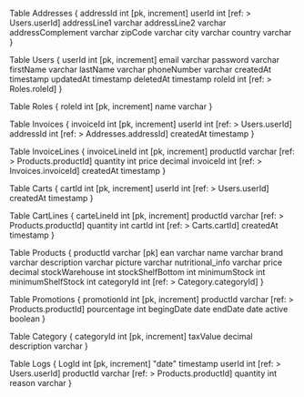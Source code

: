 Table Addresses {
addressId        int        [pk, increment]
userId           int        [ref: > Users.userId]
addressLine1     varchar
addressLine2     varchar
addressComplement varchar
zipCode          varchar
city             varchar
country          varchar
}

Table Users {
userId        int       [pk, increment]
email         varchar
password      varchar
firstName     varchar
lastName      varchar
phoneNumber   varchar
createdAt     timestamp
updatedAt     timestamp
deletedAt     timestamp
roleId        int       [ref: > Roles.roleId]
}

Table Roles {
roleId        int       [pk, increment]
name          varchar
}

Table Invoices {
invoiceId     int       [pk, increment]
userId        int       [ref: > Users.userId]
addressId     int       [ref: > Addresses.addressId]
createdAt     timestamp
}

Table InvoiceLines {
invoiceLineId int       [pk, increment]
productId     varchar   [ref: > Products.productId]
quantity      int
price         decimal
invoiceId     int       [ref: > Invoices.invoiceId]
createdAt     timestamp
}

Table Carts {
cartId     int       [pk, increment]
userId        int       [ref: > Users.userId]
createdAt     timestamp
}

Table CartLines {
carteLineId int       [pk, increment]
productId     varchar   [ref: > Products.productId]
quantity      int
cartId     int       [ref: > Carts.cartId]
createdAt     timestamp
}

Table Products {
productId        varchar   [pk]
ean              varchar
name             varchar
brand            varchar
description      varchar
picture          varchar
nutritional_info varchar
price            decimal
stockWarehouse   int
stockShelfBottom int
minimumStock     int
minimumShelfStock int
categoryId    int       [ref: > Category.categoryId]
}

Table Promotions {
promotionId int [pk, increment]
productId varchar [ref: > Products.productId]
pourcentage int
begingDate date
endDate date
active boolean
}

Table Category {
categoryId  int       [pk, increment]
taxValue          decimal
description    varchar
}

Table Logs {
LogId   int       [pk, increment]
"date"       timestamp
userId       int       [ref: > Users.userId]
productId    varchar   [ref: > Products.productId]
quantity     int
reason       varchar
}
 